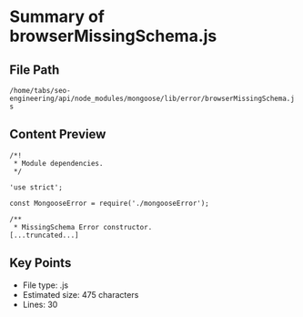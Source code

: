 # Summary of browserMissingSchema.js
  
## File Path
`/home/tabs/seo-engineering/api/node_modules/mongoose/lib/error/browserMissingSchema.js`

## Content Preview
```
/*!
 * Module dependencies.
 */

'use strict';

const MongooseError = require('./mongooseError');

/**
 * MissingSchema Error constructor.
[...truncated...]
```

## Key Points
- File type: .js
- Estimated size: 475 characters
- Lines: 30
